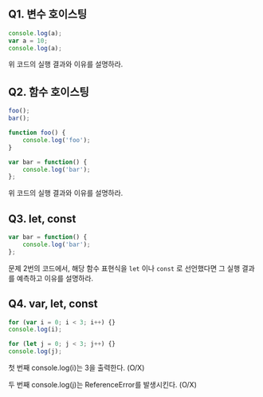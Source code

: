 ## Q1. 변수 호이스팅

```js
console.log(a);
var a = 10;
console.log(a);
```
위 코드의 실행 결과와 이유를 설명하라.

## Q2. 함수 호이스팅
```js
foo();
bar();

function foo() {
	console.log('foo');
}

var bar = function() {
	console.log('bar');
};
```
위 코드의 실행 결과와 이유를 설명하라.

## Q3. let, const
```js
var bar = function() {
	console.log('bar');
};
```
문제 2번의 코드에서, 해당 함수 표현식을 `let` 이나 `const` 로 선언했다면 그 실행 결과를 예측하고 이유를 설명하라.

## Q4. var, let, const
```js
for (var i = 0; i < 3; i++) {}
console.log(i);

for (let j = 0; j < 3; j++) {}
console.log(j);

```
첫 번째 console.log(i)는 3을 출력한다. (O/X)

두 번째 console.log(j)는 ReferenceError를 발생시킨다. (O/X)
